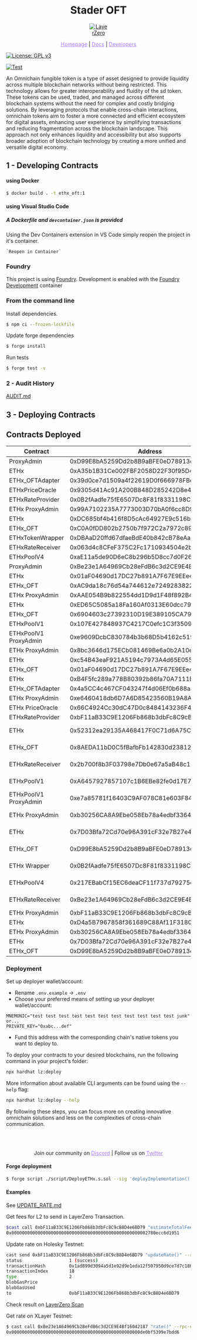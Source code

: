 <h1 align="center">Stader OFT</h1>

<p align="center">
  <a href="https://layerzero.network">
    <img alt="LayerZero" style="max-width: 50px" src="https://d3a2dpnnrypp5h.cloudfront.net/bridge-app/lz.png"/>
  </a>
</p>

<p align="center">
  <a href="https://layerzero.network" style="color: #a77dff">Homepage</a> | <a href="https://docs.layerzero.network/" style="color: #a77dff">Docs</a> | <a href="https://layerzero.network/developers" style="color: #a77dff">Developers</a>
</p>

[![License: GPL v3](https://img.shields.io/badge/License-GPLv3-blue.svg)](https://www.gnu.org/licenses/gpl-3.0)

[![Test](https://github.com/stader-labs/ethx_oft/actions/workflows/ci-image.yml/badge.svg)](https://github.com/stader-labs/ethx_oft/actions/workflows/ci-image.yml)

<p align="left">An Omnichain fungible token is a type of asset designed to provide liquidity across multiple blockchain networks without being restricted. This technology allows for greater interoperability and fluidity of the sd token.  These tokens can be used, traded, and managed across different blockchain systems without the need for complex and costly bridging solutions. By leveraging protocols that enable cross-chain interactions, omnichain tokens aim to foster a more connected and efficient ecosystem for digital assets, enhancing user experience by simplifying transactions and reducing fragmentation across the blockchain landscape. This approach not only enhances liquidity and accessibility but also supports broader adoption of blockchain technology by creating a more unified and versatile digital economy.


## 1 - Developing Contracts

#### using Docker
```bash
$ docker build . -t ethx_oft:1
```
#### using Visual Studio Code

##### A Dockerfile and `devcontainer.json` is provided

Using the Dev Containers extension in VS Code simply reopen the project in it's container.

    `Reopen in Container`

### Foundry

This project is using [Foundry](https://github.com/foundry-rs/foundry). Development is enabled with the [Foundry Development](https://github.com/collectivexyz/foundry) container

### From the command line

Install dependencies.

```bash
$ npm ci --frozen-lockfile
```

Update forge dependencies
```bash
$ forge install
```

Run tests
```bash
$ forge test -v
```

### 2 - Audit History

[AUDIT.md](AUDIT.md)

## 3 - Deploying Contracts

## Contracts Deployed

| Contract         | Address                                    | Network          |
| ---------------- | ------------------------------------------ | ---------------- |
| ProxyAdmin       | 0xD99E8bA5259Dd2b8B9aBFE0eD78913ec60B8F898 | Ethereum         |
| ETHx             | 0xA35b1B31Ce002FBF2058D22F30f95D405200A15b | Ethereum         |
| ETHx_OFTAdapter  | 0x39d0ce7d1509a4f22619D0f666978FBe820665E9 | Ethereum         |
| ETHxPriceOracle  | 0x9305d41Ac91A200B848D285242D8e415E6414B2F | Ethereum         |
| ETHxRateProvider | 0x0B2fAadfe75fE6507Dc8F81f8331198C65cA2C24 | Ethereum         |
| ETHx ProxyAdmin  | 0x99A7102235A7773003D70bA0f6cc8D97e38ABB53 | XLayer           |
| ETHx             | 0xDC685bf4b416f8D5cAc64927E9c516be45b81d28 | XLayer           |
| ETHx_OFT         | 0xC0A0fDD802b2750b7f972C2a7972c8942328099f | XLayer           |
| ETHxTokenWrapper | 0xDBAaD20ffd67dfaeBdE40b842cB78eAa18F1BB74 | XLayer           |
| ETHxRateReceiver | 0x063d4c8CFeF375C2Fc1710934504e2b7aB85fd15 | XLayer           |
| ETHxPoolV4       | 0xaE11a5de90D6eC8b296b5D8cc7d0F262c0074Eef | XLayer           |
| ProxyAdmin       | 0xBe23e1A64969Cb28eFdB6c3d2CE9E4Bf16042187 | Gnosis           |
| ETHx             | 0x01aF04690d17DC27b891A7F67E9EEe4d14DE8EA8 | Gnosis           |
| ETHx_OFT         | 0xAC9da18c76d54a744612e72492838227dF0308bb | Gnosis           |
| ETHx ProxyAdmin  | 0xAAE054B9b822554dd1D9d1F48f892B4585D3bbf0 | Arbitrum         |
| ETHx             | 0xED65C5085a18Fa160Af0313E60dcc7905E944Dc7 | Arbitrum         |
| ETHx_OFT         | 0x6904603c27392310D19E389105CA792FB935C43C | Arbitrum         |
| ETHxPoolV1       | 0x107E427848937C4217C0efc1C3f35091de08E45e | Arbitrum         |
| ETHxPoolV1 ProxyAdmin | 0xe9609DcbC830784b3b68D5b4162c5193Df5dfA98 | Arbitrum    |
| ETHx ProxyAdmin  | 0x8bc3646d175ECb081469Be6a0b2A10eeE112101C | Optimism         |
| ETHx             | 0xc54B43eaF921A5194c7973A4d65E055E5a1453c2 | Optimism         |
| ETHx_OFT         | 0x01aF04690d17DC27b891A7F67E9EEe4d14DE8EA8 | Optimism         |
| ETHx             | 0xB4F5fc289a778B80392b86fa70A7111E5bE0F859 | Holesky          |
| ETHx_OFTAdapter  | 0x4a5CC4c467CF043247f4d06Ef0b688aa5C3F7F6a | Holesky          |
| ETHx ProxyAdmin  | 0xe6460418db6D7A6D85423560B19A8Af37c1092a4 | Holesky          |
| ETHx PriceOracle | 0x66C4924Cc30dC47D0c8484143236F465F4e37c9E | Holesky          |
| ETHxRateProvider | 0xbF11aB33C9E1206Fb868b3dbFc8C9cB8D4e6BD79 | Holesky          |
| ETHx             | 0x52312ea29135A468417F0C71d6A75CfEA75351b7 | Arbitrum Sepolia |
| ETHx_OFT         | 0x8AEDA11bD0C5fBafbFb142830d23812Df02A8424 | Arbitrum Sepolia |
| ETHxRateReceiver | 0x2b700f8b3F03798e7Db0e67a5aB48c12D10046DE | Arbitrum Sepolia |
| ETHxPoolV1       | 0xA6457927857107c1B6EBe82fe0d17E78ba03cb6A | Arbitrum Sepolia |
| ETHxPoolV1 ProxyAdmin | 0xe7a85781f16403C9AF078C81e603F8465870df7B | Arbitrum Sepolia    |
| ETHx ProxyAdmin  | 0xb30256CA8A9Ebe058Eb78a4edbf3364e7F8e5d86 | XLayer Testnet   |
| ETHx             | 0x7D03Bfa72Cd70e96A391cF32e7B27e43AE68a574 | XLayer Testnet   |
| ETHx_OFT         | 0xD99E8bA5259Dd2b8B9aBFE0eD78913ec60B8F898 | XLayer Testnet   |
| ETHx Wrapper     | 0x0B2fAadfe75fE6507Dc8F81f8331198C65cA2C24 | XLayer Testnet   |
| ETHxPoolV4       | 0x217EBabCf15EC6deaCF11f737d79275e95C97EFE | XLayer Testnet   |
| ETHxRateReceiver | 0xBe23e1A64969Cb28eFdB6c3d2CE9E4Bf16042187 | XLayer Testnet   |
| ETHx ProxyAdmin  | 0xbF11aB33C9E1206Fb868b3dbFc8C9cB8D4e6BD79 | Sepolia          |
| ETHx             | 0xD4a5B7967858f361689C88Af11F3180fc09dF620 | Sepolia          |
| ETHx ProxyAdmin  | 0xb30256CA8A9Ebe058Eb78a4edbf3364e7F8e5d86 | Chiado           |
| ETHx             | 0x7D03Bfa72Cd70e96A391cF32e7B27e43AE68a574 | Chiado           |
| ETHx_OFT         | 0xD99E8bA5259Dd2b8B9aBFE0eD78913ec60B8F898 | Chiado           |


### Deployment
Set up deployer wallet/account:

- Rename `.env.example` -> `.env`
- Choose your preferred means of setting up your deployer wallet/account:

```
MNEMONIC="test test test test test test test test test test test junk"
or...
PRIVATE_KEY="0xabc...def"
```

- Fund this address with the corresponding chain's native tokens you want to deploy to.

To deploy your contracts to your desired blockchains, run the following command in your project's folder:

```bash
npx hardhat lz:deploy
```

More information about available CLI arguments can be found using the `--help` flag:

```bash
npx hardhat lz:deploy --help
```

By following these steps, you can focus more on creating innovative omnichain solutions and less on the complexities of cross-chain communication.

<br></br>

<p align="center">
  Join our community on <a href="https://discord-layerzero.netlify.app/discord" style="color: #a77dff">Discord</a> | Follow us on <a href="https://twitter.com/LayerZero_Labs" style="color: #a77dff">Twitter</a>
</p>


#### Forge deployment

```bash
$ forge script ./script/DeployETHx.s.sol --sig 'deployImplementation()' --broadcast --slow --rpc-url ${ARBITRUM_URL} --private-key ${PRIVATE_KEY} --etherscan-api-key ${ARBISCAN_API_KEY} --verifier-url https://api.arbiscan.io/api --verify
```


#### Examples

See [UPDATE_RATE.md](UPDATE_RATE.md)

Get fees for L2 to send in LayerZero Transaction.

```bash
$cast call 0xbF11aB33C9E1206Fb868b3dbFc8C9cB8D4e6BD79 "estimateTotalFee()" --rpc-url ${HOLESKY_URL} 
0x0000000000000000000000000000000000000000000000000002780ecc6d1951
```

Update rate on Holesky Testnet:

```bash
cast send 0xbF11aB33C9E1206Fb868b3dbFc8C9cB8D4e6BD79 "updateRate()" --rpc-url ${HOLESKY_URL} --private-key ${PRIVATE_KEY} --value w694954907998545
status                  1 (success)
transactionHash         0x1ad899d3094a5d1e92d9e1eda12f507950d9ce7d7c18638209ef6e910ebf8d10
transactionIndex        18
type                    2
blobGasPrice            
blobGasUsed             
to                      0xbF11aB33C9E1206Fb868b3dbFc8C9cB8D4e6BD79
```

Check result on [LayerZero Scan](https://testnet.layerzeroscan.com/tx/0x1ad899d3094a5d1e92d9e1eda12f507950d9ce7d7c18638209ef6e910ebf8d10)

Get rate on XLayer Testnet:

```bash
$ cast call 0xBe23e1A64969Cb28eFdB6c3d2CE9E4Bf16042187 "rate()" --rpc-url ${XLAYER_URL}
0x0000000000000000000000000000000000000000000000000de0bf5399e7bdd6
```
